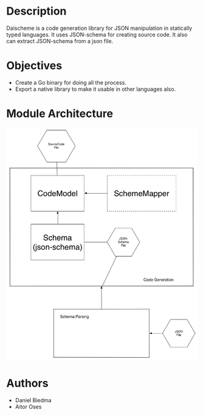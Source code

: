 # Description
Daischeme is a code generation library for JSON manipulation in statically typed languages. It uses JSON-schema for creating source code. It also can extract JSON-schema from a json file.

# Objectives
- Create a Go binary for doing all the process.
- Export a native library to make it usable in other languages also.

# Module Architecture
![Module Architecture](https://github.com/aitoroses/daischeme/blob/master/assets/plan/plan.png)

# Authors
- Daniel Biedma
- Aitor Oses
